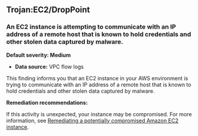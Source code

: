Trojan:EC2/DropPoint
--------------------

### An EC2 instance is attempting to communicate with an IP address of a remote host that is known to hold credentials and other stolen data captured by malware.

**Default severity: Medium**

* **Data source:** VPC flow logs

This finding informs you that an EC2 instance in your AWS environment is trying to communicate with an IP address of a remote host that is known to hold credentials and other stolen data captured by malware.

**Remediation recommendations:**

If this activity is unexpected, your instance may be compromised. For more information, see [Remediating a potentially compromised Amazon EC2 instance](https://docs.aws.amazon.com/guardduty/latest/ug/compromised-ec2.html).